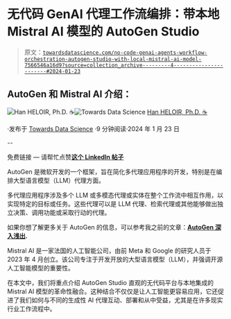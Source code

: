 # 无代码 GenAI 代理工作流编排：带本地 Mistral AI 模型的 AutoGen Studio

> 原文：[`towardsdatascience.com/no-code-genai-agents-workflow-orchestration-autogen-studio-with-local-mistral-ai-model-7566546a16d9?source=collection_archive---------4-----------------------#2024-01-23`](https://towardsdatascience.com/no-code-genai-agents-workflow-orchestration-autogen-studio-with-local-mistral-ai-model-7566546a16d9?source=collection_archive---------4-----------------------#2024-01-23)

## AutoGen 和 Mistral AI 介绍：

[](https://medium.com/@han.heloir?source=post_page---byline--7566546a16d9--------------------------------)![Han HELOIR, Ph.D. ☕️](https://medium.com/@han.heloir?source=post_page---byline--7566546a16d9--------------------------------)[](https://towardsdatascience.com/?source=post_page---byline--7566546a16d9--------------------------------)![Towards Data Science](https://towardsdatascience.com/?source=post_page---byline--7566546a16d9--------------------------------) [Han HELOIR, Ph.D. ☕️](https://medium.com/@han.heloir?source=post_page---byline--7566546a16d9--------------------------------)

·发布于 [Towards Data Science](https://towardsdatascience.com/?source=post_page---byline--7566546a16d9--------------------------------) ·9 分钟阅读·2024 年 1 月 23 日

--

免费链接 — 请帮忙点赞[**这个 LinkedIn 帖子**](https://www.linkedin.com/posts/hanheloiryan_no-code-genai-agents-workflow-orchestration-activity-7157472910389972993-wWqa?utm_source=share&utm_medium=member_desktop)

AutoGen 是微软开发的一个框架，旨在简化多代理应用程序的开发，特别是在编排大型语言模型（LLM）代理方面。

多代理应用程序涉及多个 LLM 或多模态代理或实体在整个工作流中相互作用，以实现特定的目标或任务。这些代理可以是 LLM 代理、检索代理或其他能够做出独立决策、调用功能或采取行动的代理。

如果你想了解更多关于 AutoGen 的信息，可以参考我之前的文章：[**AutoGen 深入浅出**](https://medium.com/predict/autogen-in-depth-yet-simple-revolutionizing-ai-collaboration-for-excellence-in-enterprise-eec05abfdfad)**.**

Mistral AI 是一家法国的人工智能公司，由前 Meta 和 Google 的研究人员于 2023 年 4 月创立。该公司专注于开发开放的大型语言模型（LLM），并强调开源人工智能模型的重要性。

在本文中，我们将重点介绍 AutoGen Studio 直观的无代码平台与本地集成的 Mistral AI 模型的革命性融合。这种结合不仅仅是让人工智能更容易应用，它还促进了我们如何与不同的生成性 AI 代理互动、部署和从中受益，尤其是在许多现实行业工作流程中。

